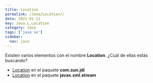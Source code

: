```yaml
---
title: Location
permalink: /Java/Location//
date: 2021-01-11
key: Java.L.Location
category: Java
tags: ['java se']
sidebar: 
  nav: java
---
```


Existen varios elementos con el nombre **Location**. ¿Cuál de ellas estás buscando?
<ul>
<li><a href="/Java/Location-com-sun-jdi/">Location</a> en el paquete <strong>com.sun.jdi</strong></li>
<li><a href="/Java/Location-javax-xml-stream/">Location</a> en el paquete <strong>javax.xml.stream</strong></li>
<ul>
